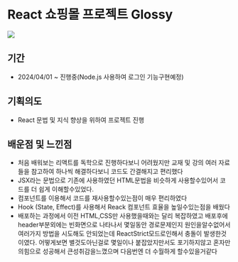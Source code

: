 # React 쇼핑몰 프로젝트 Glossy

<img src="https://github.com/suazzang/website/assets/159693278/42de185e-c4f4-4d66-94ec-5252ba9c588f" />

## 기간

- 2024/04/01 ~ 진행중(Node.js 사용하여 로그인 기능구현예정)

## 기획의도

- React 문법 및 지식 향상을 위하여 프로젝트 진행

## 배운점 및 느낀점

- 처음 배워보는 리액트를 독학으로 진행하다보니 어려웠지만 교재 및 강의 여러 자료들을 참고하여 하나씩 해결하다보니 코드도 간결해지고 편리했다
- JSX라는 문법으로 기존에 사용하였던 HTML문법을 비슷하게 사용할수있어서 코드를 더 쉽게 이해할수있었다.
-  컴포넌트를 이용해서 코드를 재사용할수있는점이 매우 편리하였다
- Hook (State, Effect)를 사용해서 Reack 컴포넌트 효율을 높일수있는점을 배웠다
- 배포하는 과정에서 이전 HTML,CSS만 사용했을때와는 달리 복잡하였고 배포후에 header부분외에는 빈화면으로 나타나서 몇일동안 경로문제인지 원인을알수없어서 여러가지 방법을 시도해도 안되었는데 ReactStrict모드로인해서 충돌이 발생한것이였다. 어떻게보면 별것도아닌걸로 몇일이나 붙잡았지만서도 포기하지않고 혼자만의힘으로 성공해서 큰성취감을느꼈으며 다음번엔 더 수월하게 할수있을거같다

